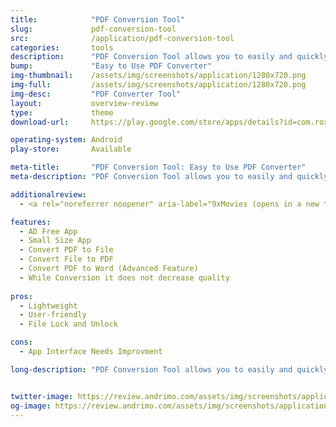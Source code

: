 ```yaml
---
title:            "PDF Conversion Tool"
slug:             pdf-conversion-tool
src:              /application/pdf-conversion-tool
categories:       tools
description:      "PDF Conversion Tool allows you to easily and quickly convert almost any file into PDF format and back."
bump:             "Easy to Use PDF Converter"
img-thumbnail:    /assets/img/screenshots/application/1280x720.png
img-full:         /assets/img/screenshots/application/1280x720.png
img-desc:         "PDF Converter Tool"
layout:           overview-review
type:             theme
download-url:     https://play.google.com/store/apps/details?id=com.roxyapps.pdfconversiontool

operating-system: Android
play-store:       Available

meta-title:       "PDF Conversion Tool: Easy to Use PDF Converter"
meta-description: "PDF Conversion Tool allows you to easily and quickly convert almost any file into PDF format and back."

additionalreview:
  - <a rel="noreferrer noopener" aria-label="9xMovies (opens in a new tab)" href="https://hubsadda.com/9xmovies-movies-download/" target="_blank">9xMovies</a>

features:
  - AD Free App
  - Small Size App
  - Convert PDF to File
  - Convert File to PDF
  - Convert PDF to Word (Advanced Feature)
  - While Conversion it does not decrease quality
  
pros:
  - Lightweight
  - User-friendly
  - File Lock and Unlock

cons:
  - App Interface Needs Improvment

long-description: "PDF Conversion Tool allows you to easily and quickly convert almost any file into PDF format and back. Easily converts PDF file to Microsoft Word format and to almost any images format. As a bonus, it also provides the ability to protect, remove password and compress almost any PDF file without losing of quality. Friendly, clear and convenient design makes working with the application easy and understandable."


twitter-image: https://review.andrimo.com/assets/img/screenshots/application/1280x720.png
og-image: https://review.andrimo.com/assets/img/screenshots/application/1280x720.png
---
```

